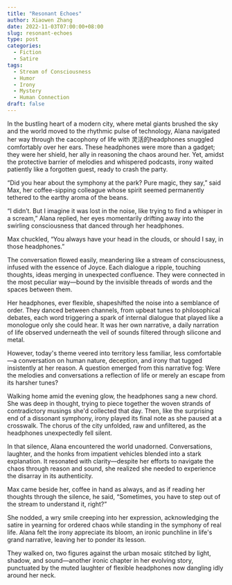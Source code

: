 ```yaml
---
title: "Resonant Echoes"
author: Xiaowen Zhang
date: 2022-11-03T07:00:00+08:00
slug: resonant-echoes
type: post
categories:
  - Fiction
  - Satire
tags:
  - Stream of Consciousness
  - Humor
  - Irony
  - Mystery
  - Human Connection
draft: false
---
```


In the bustling heart of a modern city, where metal giants brushed the sky and the world moved to the rhythmic pulse of technology, Alana navigated her way through the cacophony of life with 灵活的headphones snuggled comfortably over her ears. These headphones were more than a gadget; they were her shield, her ally in reasoning the chaos around her. Yet, amidst the protective barrier of melodies and whispered podcasts, irony waited patiently like a forgotten guest, ready to crash the party.

“Did you hear about the symphony at the park? Pure magic, they say,” said Max, her coffee-sipping colleague whose spirit seemed permanently tethered to the earthy aroma of the beans.

“I didn’t. But I imagine it was lost in the noise, like trying to find a whisper in a scream,” Alana replied, her eyes momentarily drifting away into the swirling consciousness that danced through her headphones.

Max chuckled, “You always have your head in the clouds, or should I say, in those headphones.”

The conversation flowed easily, meandering like a stream of consciousness, infused with the essence of Joyce. Each dialogue a ripple, touching thoughts, ideas merging in unexpected confluence. They were connected in the most peculiar way—bound by the invisible threads of words and the spaces between them.

Her headphones, ever flexible, shapeshifted the noise into a semblance of order. They danced between channels, from upbeat tunes to philosophical debates, each word triggering a spark of internal dialogue that played like a monologue only she could hear. It was her own narrative, a daily narration of life observed underneath the veil of sounds filtered through silicone and metal.

However, today's theme veered into territory less familiar, less comfortable—a conversation on human nature, deception, and irony that tugged insistently at her reason. A question emerged from this narrative fog: Were the melodies and conversations a reflection of life or merely an escape from its harsher tunes?

Walking home amid the evening glow, the headphones sang a new chord. She was deep in thought, trying to piece together the woven strands of contradictory musings she'd collected that day. Then, like the surprising end of a dissonant symphony, irony played its final note as she paused at a crosswalk. The chorus of the city unfolded, raw and unfiltered, as the headphones unexpectedly fell silent.

In that silence, Alana encountered the world unadorned. Conversations, laughter, and the honks from impatient vehicles blended into a stark explanation. It resonated with clarity—despite her efforts to navigate the chaos through reason and sound, she realized she needed to experience the disarray in its authenticity.

Max came beside her, coffee in hand as always, and as if reading her thoughts through the silence, he said, “Sometimes, you have to step out of the stream to understand it, right?”

She nodded, a wry smile creeping into her expression, acknowledging the satire in yearning for ordered chaos while standing in the symphony of real life. Alana felt the irony appreciate its bloom, an ironic punchline in life's grand narrative, leaving her to ponder its lesson.

They walked on, two figures against the urban mosaic stitched by light, shadow, and sound—another ironic chapter in her evolving story, punctuated by the muted laughter of flexible headphones now dangling idly around her neck.